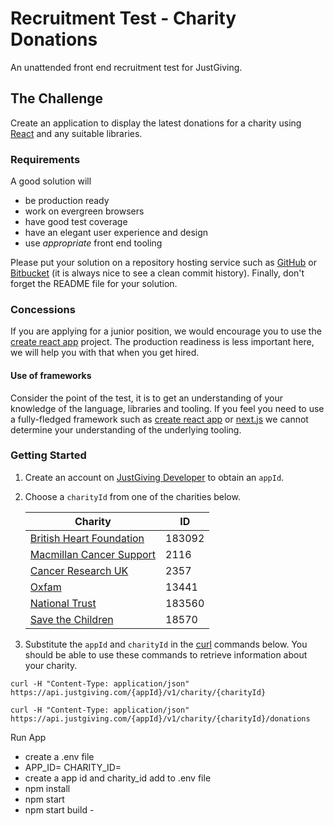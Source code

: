 # Recruitment Test - Charity Donations
An unattended front end recruitment test for JustGiving.

## The Challenge
Create an application to display the latest donations for a charity using [React](https://facebook.github.io/react) and any suitable libraries.

### Requirements
A good solution will
* be production ready
* work on evergreen browsers
* have good test coverage
* have an elegant user experience and design
* use _appropriate_ front end tooling

Please put your solution on a repository hosting service such as [GitHub](https://github.com) or [Bitbucket](https://bitbucket.org) (it is always nice to see a clean commit history). Finally, don't forget the README file for your solution.

### Concessions
If you are applying for a junior position, we would encourage you to use the [create react app](https://github.com/facebookincubator/create-react-app) project. The production readiness is less important here, we will help you with that when you get hired.

#### Use of frameworks

Consider the point of the test, it is to get an understanding of your knowledge of the language, libraries and tooling. If you feel you need to use a fully-fledged framework such as [create react app](https://github.com/facebookincubator/create-react-app) or [next.js](https://github.com/zeit/next.js) we cannot determine your understanding of the underlying tooling.

### Getting Started
1. Create an account on [JustGiving Developer](https://developer.justgiving.com/) to obtain an `appId`.

2. Choose a `charityId` from one of the charities below.

	| Charity                                                                       | ID     |
	|-------------------------------------------------------------------------------|--------|
	| [British Heart Foundation](https://www.justgiving.com/britishheartfoundation) | 183092 |
	| [Macmillan Cancer Support](https://www.justgiving.com/macmillan)              | 2116   |
	| [Cancer Research UK](https://www.justgiving.com/cancerresearchuk)             | 2357   |
	| [Oxfam](https://www.justgiving.com/oxfam)                                     | 13441  |
	| [National Trust](https://www.justgiving.com/nationaltrust)                    | 183560 |
	| [Save the Children](https://www.justgiving.com/savethechildren)               | 18570  |

3. Substitute the `appId` and `charityId` in the [curl](https://curl.haxx.se/docs/manual.html) commands below. You should be able to use these commands to retrieve information about your charity.
```
curl -H "Content-Type: application/json" https://api.justgiving.com/{appId}/v1/charity/{charityId}
```
```
curl -H "Content-Type: application/json" https://api.justgiving.com/{appId}/v1/charity/{charityId}/donations
```

Run App 

- create a .env file 
- APP_ID=
CHARITY_ID=
- create a app id and charity_id add to .env file 
- npm install 
- npm start 
- npm start build -
